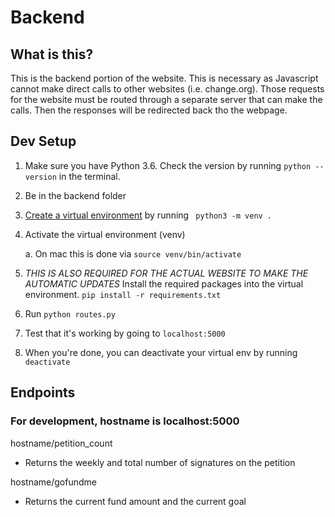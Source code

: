 # Backend

## What is this?
This is the backend portion of the website.  This is necessary as Javascript cannot make direct calls to other websites (i.e. change.org).  Those requests for the website must be routed through a separate server that can make the calls.  Then the responses will be redirected back tho the webpage.


## Dev Setup
1. Make sure you have Python 3.6.  Check the version by running ```python --version``` in the terminal.
2. Be in the backend folder
3. [Create a virtual environment](https://docs.python.org/3/library/venv.html) by running ``` python3 -m venv .```
4. Activate the virtual environment (venv)

    a. On mac this is done via ```source venv/bin/activate```
      
5. *THIS IS ALSO REQUIRED FOR THE ACTUAL WEBSITE TO MAKE THE AUTOMATIC UPDATES* Install the required packages into the virtual environment.  ``` pip install -r requirements.txt ```
6. Run ``` python routes.py ```
7. Test that it's working by going to ```localhost:5000```
8. When you're done, you can deactivate your virtual env by running ``` deactivate ```


## Endpoints

### For development, hostname is localhost:5000

hostname/petition_count
- Returns the weekly and total number of signatures on the petition 

hostname/gofundme
- Returns the current fund amount and the current goal
